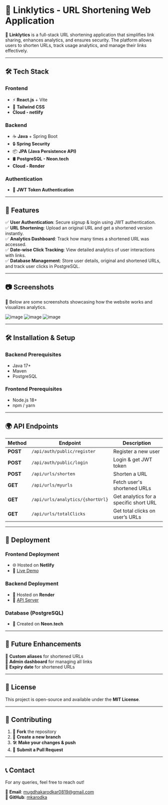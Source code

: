 # 📌 Linklytics - URL Shortening Web Application  

🚀 **Linklytics** is a full-stack URL shortening application that simplifies link sharing, enhances analytics, and ensures security. The platform allows users to shorten URLs, track usage analytics, and manage their links effectively.

---

## 🛠 Tech Stack  

### Frontend  
- ⚡ **React.js** + Vite  
- 🎨 **Tailwind CSS**
- **Cloud - netlify** 

### Backend  
- ☕ **Java** + Spring Boot  
- 🔒 **Spring Security**  
- 📦 **JPA (Java Persistence API)**  
- 🛢 **PostgreSQL - Neon.tech**
- **Cloud - Render**

### Authentication  
- 🔑 **JWT Token Authentication**  

---

## 📌 Features  

✅ **User Authentication**: Secure signup & login using JWT authentication.  
✅ **URL Shortening**: Upload an original URL and get a shortened version instantly.  
✅ **Analytics Dashboard**: Track how many times a shortened URL was accessed.  
✅ **Date-wise Click Tracking**: View detailed analytics of user interactions with links.  
✅ **Database Management**: Store user details, original and shortened URLs, and track user clicks in PostgreSQL.  

---

## 📷 Screenshots  

📸 Below are some screenshots showcasing how the website works and visualizes analytics.

![image](https://github.com/user-attachments/assets/142bc0ff-22ea-4b00-b86b-f19f0ca49496)
![image](https://github.com/user-attachments/assets/b42d83fd-3985-48fa-9a51-706baaa94c05)
![image](https://github.com/user-attachments/assets/680d6727-c114-48c7-bbc7-e80ed7e824b2)

---

## 🛠 Installation & Setup  

### Backend Prerequisites  
- Java 17+  
- Maven  
- PostgreSQL  

### Frontend Prerequisites  
- Node.js 18+  
- npm / yarn  

---

## 🌍 API Endpoints  

| Method | Endpoint | Description |
|--------|---------|-------------|
| **POST** | `/api/auth/public/register` | Register a new user |
| **POST** | `/api/auth/public/login` | Login & get JWT token |
| **POST** | `/api/urls/shorten` | Shorten a URL |
| **GET** | `/api/urls/myurls` | Fetch user's shortened URLs |
| **GET** | `/api/urls/analytics/{shortUrl}` | Get analytics for a specific short URL |
| **GET** | `/api/urls/totalClicks` | Get total clicks on user’s URLs |

---

## 🚀 Deployment  

### Frontend Deployment  
- 🌐 Hosted on **Netlify**  
- 🔗 [Live Demo](https://resplendent-bavarois-38b764.netlify.app/)  

### Backend Deployment  
- 🚀 Hosted on **Render**  
- 🔗 [API Server](https://url-shortener-sb-sfua.onrender.com)  

### Database (PostgreSQL)  
- 💾 Created on **Neon.tech**  

---

## 📌 Future Enhancements  

🔹 **Custom aliases** for shortened URLs  
🔹 **Admin dashboard** for managing all links  
🔹 **Expiry date** for shortened URLs  

---

## 📜 License  

This project is open-source and available under the **MIT License**.  

---

## 🤝 Contributing  

1. 🔄 **Fork** the repository  
2. 🌿 **Create a new branch**  
3. 🛠 **Make your changes & push**  
4. 📩 **Submit a Pull Request**  

---

## 📞 Contact  

For any queries, feel free to reach out!  

📧 **Email**: [mugdhakarodkar0819@gmail.com](mailto:mugdhakarodkar0819@gmail.com)  
🔗 **GitHub**: [mkarodka](https://github.com/mkarodka)  
